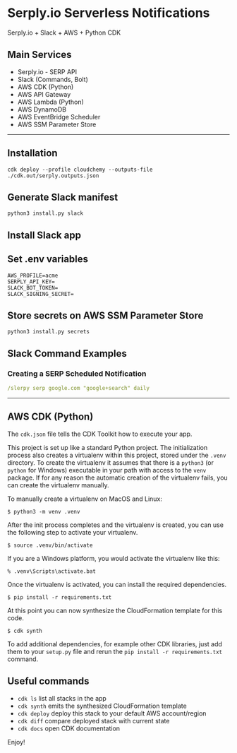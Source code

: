 # Serply.io Serverless Notifications
Serply.io + Slack + AWS + Python CDK

## Main Services
- Serply.io - SERP API
- Slack (Commands, Bolt)
- AWS CDK (Python)
- AWS API Gateway
- AWS Lambda (Python)
- AWS DynamoDB
- AWS EventBridge Scheduler
- AWS SSM Parameter Store

---

## Installation

```
cdk deploy --profile cloudchemy --outputs-file ./cdk.out/serply.outputs.json
```

## Generate Slack manifest

```
python3 install.py slack
```

## Install Slack app


## Set .env variables

```
AWS_PROFILE=acme
SERPLY_API_KEY=
SLACK_BOT_TOKEN=
SLACK_SIGNING_SECRET=
```

## Store secrets on AWS SSM Parameter Store

```
python3 install.py secrets
```

## Slack Command Examples

### Creating a SERP Scheduled Notification

```yaml
/slerpy serp google.com "google+search" daily
```

---

## AWS CDK (Python)

The `cdk.json` file tells the CDK Toolkit how to execute your app.

This project is set up like a standard Python project.  The initialization
process also creates a virtualenv within this project, stored under the `.venv`
directory.  To create the virtualenv it assumes that there is a `python3`
(or `python` for Windows) executable in your path with access to the `venv`
package. If for any reason the automatic creation of the virtualenv fails,
you can create the virtualenv manually.

To manually create a virtualenv on MacOS and Linux:

```
$ python3 -m venv .venv
```

After the init process completes and the virtualenv is created, you can use the following
step to activate your virtualenv.

```
$ source .venv/bin/activate
```

If you are a Windows platform, you would activate the virtualenv like this:

```
% .venv\Scripts\activate.bat
```

Once the virtualenv is activated, you can install the required dependencies.

```
$ pip install -r requirements.txt
```

At this point you can now synthesize the CloudFormation template for this code.

```
$ cdk synth
```

To add additional dependencies, for example other CDK libraries, just add
them to your `setup.py` file and rerun the `pip install -r requirements.txt`
command.

## Useful commands

 * `cdk ls`          list all stacks in the app
 * `cdk synth`       emits the synthesized CloudFormation template
 * `cdk deploy`      deploy this stack to your default AWS account/region
 * `cdk diff`        compare deployed stack with current state
 * `cdk docs`        open CDK documentation

Enjoy!
